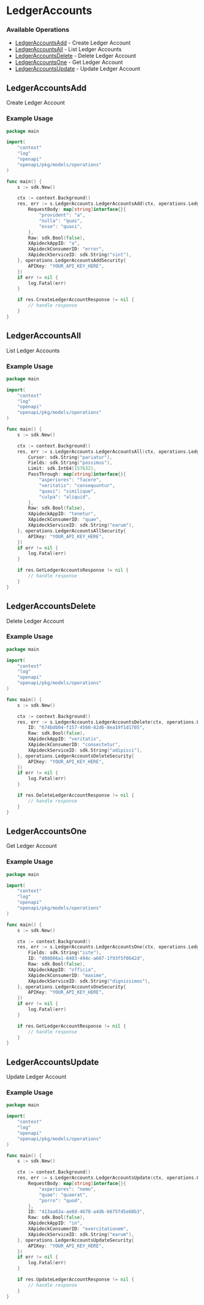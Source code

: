 # LedgerAccounts

### Available Operations

* [LedgerAccountsAdd](#ledgeraccountsadd) - Create Ledger Account
* [LedgerAccountsAll](#ledgeraccountsall) - List Ledger Accounts
* [LedgerAccountsDelete](#ledgeraccountsdelete) - Delete Ledger Account
* [LedgerAccountsOne](#ledgeraccountsone) - Get Ledger Account
* [LedgerAccountsUpdate](#ledgeraccountsupdate) - Update Ledger Account

## LedgerAccountsAdd

Create Ledger Account

### Example Usage

```go
package main

import(
	"context"
	"log"
	"openapi"
	"openapi/pkg/models/operations"
)

func main() {
    s := sdk.New()

    ctx := context.Background()
    res, err := s.LedgerAccounts.LedgerAccountsAdd(ctx, operations.LedgerAccountsAddRequest{
        RequestBody: map[string]interface{}{
            "provident": "a",
            "nulla": "quas",
            "esse": "quasi",
        },
        Raw: sdk.Bool(false),
        XApideckAppID: "a",
        XApideckConsumerID: "error",
        XApideckServiceID: sdk.String("sint"),
    }, operations.LedgerAccountsAddSecurity{
        APIKey: "YOUR_API_KEY_HERE",
    })
    if err != nil {
        log.Fatal(err)
    }

    if res.CreateLedgerAccountResponse != nil {
        // handle response
    }
}
```

## LedgerAccountsAll

List Ledger Accounts

### Example Usage

```go
package main

import(
	"context"
	"log"
	"openapi"
	"openapi/pkg/models/operations"
)

func main() {
    s := sdk.New()

    ctx := context.Background()
    res, err := s.LedgerAccounts.LedgerAccountsAll(ctx, operations.LedgerAccountsAllRequest{
        Cursor: sdk.String("pariatur"),
        Fields: sdk.String("possimus"),
        Limit: sdk.Int64(157632),
        PassThrough: map[string]interface{}{
            "asperiores": "facere",
            "veritatis": "consequuntur",
            "quasi": "similique",
            "culpa": "aliquid",
        },
        Raw: sdk.Bool(false),
        XApideckAppID: "tenetur",
        XApideckConsumerID: "quae",
        XApideckServiceID: sdk.String("earum"),
    }, operations.LedgerAccountsAllSecurity{
        APIKey: "YOUR_API_KEY_HERE",
    })
    if err != nil {
        log.Fatal(err)
    }

    if res.GetLedgerAccountsResponse != nil {
        // handle response
    }
}
```

## LedgerAccountsDelete

Delete Ledger Account

### Example Usage

```go
package main

import(
	"context"
	"log"
	"openapi"
	"openapi/pkg/models/operations"
)

func main() {
    s := sdk.New()

    ctx := context.Background()
    res, err := s.LedgerAccounts.LedgerAccountsDelete(ctx, operations.LedgerAccountsDeleteRequest{
        ID: "674bdb04-f157-4560-82d6-8ea19f1d1705",
        Raw: sdk.Bool(false),
        XApideckAppID: "veritatis",
        XApideckConsumerID: "consectetur",
        XApideckServiceID: sdk.String("adipisci"),
    }, operations.LedgerAccountsDeleteSecurity{
        APIKey: "YOUR_API_KEY_HERE",
    })
    if err != nil {
        log.Fatal(err)
    }

    if res.DeleteLedgerAccountResponse != nil {
        // handle response
    }
}
```

## LedgerAccountsOne

Get Ledger Account

### Example Usage

```go
package main

import(
	"context"
	"log"
	"openapi"
	"openapi/pkg/models/operations"
)

func main() {
    s := sdk.New()

    ctx := context.Background()
    res, err := s.LedgerAccounts.LedgerAccountsOne(ctx, operations.LedgerAccountsOneRequest{
        Fields: sdk.String("iste"),
        ID: "d08086a1-8403-494c-a607-1f93f5f0642d",
        Raw: sdk.Bool(false),
        XApideckAppID: "officia",
        XApideckConsumerID: "maxime",
        XApideckServiceID: sdk.String("dignissimos"),
    }, operations.LedgerAccountsOneSecurity{
        APIKey: "YOUR_API_KEY_HERE",
    })
    if err != nil {
        log.Fatal(err)
    }

    if res.GetLedgerAccountResponse != nil {
        // handle response
    }
}
```

## LedgerAccountsUpdate

Update Ledger Account

### Example Usage

```go
package main

import(
	"context"
	"log"
	"openapi"
	"openapi/pkg/models/operations"
)

func main() {
    s := sdk.New()

    ctx := context.Background()
    res, err := s.LedgerAccounts.LedgerAccountsUpdate(ctx, operations.LedgerAccountsUpdateRequest{
        RequestBody: map[string]interface{}{
            "asperiores": "nemo",
            "quae": "quaerat",
            "porro": "quod",
        },
        ID: "413aa63a-ae8d-4678-a4db-b675fd5e60b3",
        Raw: sdk.Bool(false),
        XApideckAppID: "in",
        XApideckConsumerID: "exercitationem",
        XApideckServiceID: sdk.String("earum"),
    }, operations.LedgerAccountsUpdateSecurity{
        APIKey: "YOUR_API_KEY_HERE",
    })
    if err != nil {
        log.Fatal(err)
    }

    if res.UpdateLedgerAccountResponse != nil {
        // handle response
    }
}
```
